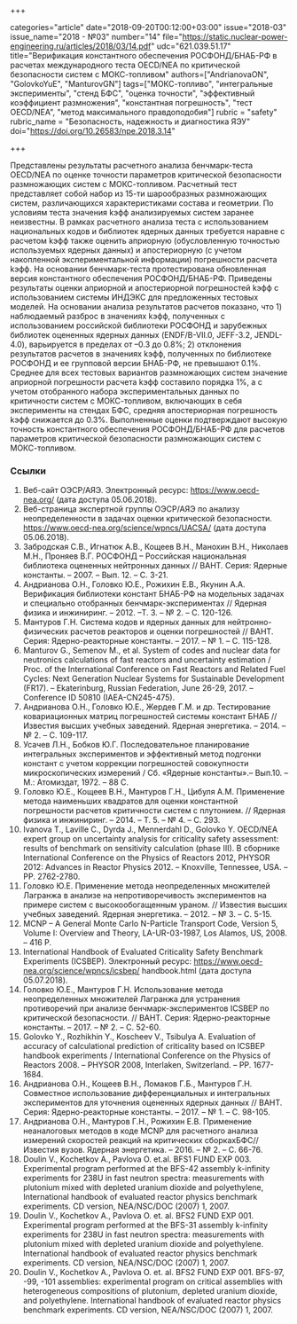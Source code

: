 +++

categories="article"
date="2018-09-20T00:12:00+03:00"
issue="2018-03"
issue_name="2018 - №03"
number="14"
file="https://static.nuclear-power-engineering.ru/articles/2018/03/14.pdf"
udc="621.039.51.17"
title="Верификация константного обеспечения РОСФОНД/БНАБ-РФ в расчетах международного теста OECD/NEA по критической безопасности систем с МОКС-топливом"
authors=["AndrianovaON", "GolovkoYuE", "ManturovGN"]
tags=["МОКС-топливо", "интегральные эксперименты", "стенд БФС", "оценка точности", "эффективный коэффициент размножения", "константная погрешность", "тест OECD/NEA", "метод максимального правдоподобия"]
rubric = "safety"
rubric_name = "Безопасность, надежность и диагностика ЯЭУ"
doi="https://doi.org/10.26583/npe.2018.3.14"

+++

Представлены результаты расчетного анализа бенчмарк-теста OECD/NEA по оценке точности параметров критической безопасности размножающих систем с МОКС-топливом. Расчетный тест представляет собой набор из 15-ти шарообразных размножающих систем, различающихся характеристиками состава и геометрии. По условиям теста значения kэфф анализируемых систем заранее неизвестны. В рамках расчетного анализа теста с использованием национальных кодов и библиотек ядерных данных требуется наравне с расчетом kэфф также оценить априорную (обусловленную точностью используемых ядерных данных) и апостериорную (с учетом накопленной экспериментальной информации) погрешности расчета kэфф. На основании бенчмарк-теста протестирована обновленная версия константного обеспечения РОСФОНД/БНАБ-РФ. Приведены результаты оценки априорной и апостериорной погрешностей kэфф с использованием системы ИНДЭКС для предложенных тестовых моделей. На основании анализа результатов расчетов показано, что 1) наблюдаемый разброс в значениях kэфф, полученных с использованием российской библиотеки РОСФОНД и зарубежных библиотек оцененных ядерных данных (ENDF/B-VII.0, JEFF-3.2, JENDL-4.0), варьируется в пределах от –0.3 до 0.8%; 2) отклонения результатов расчетов в значениях kэфф, полученных по библиотеке РОСФОНД и ее групповой версии БНАБ-РФ, не превышают 0.1%. Среднее для всех тестовых вариантов размножающих систем значение априорной погрешности расчета kэфф составило порядка 1%, а с учетом отобранного набора экспериментальных данных по критичности систем с МОКС-топливом, включающих в себя эксперименты на стендах БФС, средняя апостериорная погрешность kэфф снижается до 0.3%. Выполненные оценки подтверждают высокую точность константного обеспечения РОСФОНД/БНАБ-РФ для расчетов параметров критической безопасности размножающих систем с МОКС-топливом.

### Ссылки

1. Веб-сайт ОЭСР/АЯЭ. Электронный ресурс: https://www.oecd-nea.org/ (дата доступа 05.06.2018).
2. Веб-страница экспертной группы ОЭСР/АЯЭ по анализу неопределенности в задачах оценки критической безопасности. https://www.oecd-nea.org/science/wpncs/UACSA/ (дата доступа 05.06.2018).
3. Забродская С.В., Игнатюк А.В., Кощеев В.Н., Манохин В.Н., Николаев М.Н., Проняев В.Г. РОСФОНД – Российская национальная библиотека оцененных нейтронных данных // ВАНТ. Серия: Ядерные константы. – 2007. – Вып. 12. – С. 3-21.
4. Андрианова О.Н., Головко Ю.Е., Рожихин Е.В., Якунин А.А. Верификация библиотеки констант БНАБ-РФ на модельных задачах и специально отобранных бенчмарк-экспериментах // Ядерная физика и инжиниринг. – 2012. –Т. 3. – № 2. – С. 120-126.
5. Мантуров Г.Н. Система кодов и ядерных данных для нейтронно-физических расчетов реакторов и оценки погрешностей // ВАНТ. Серия: Ядерно-реакторные константы. – 2017. – № 1. – С. 115-128.
6. Manturov G., Semenov M., et al. System of codes and nuclear data for neutronics calculations of fast reactors and uncertainty estimation / Proc. of the International Conference on Fast Reactors and Related Fuel Cycles: Next Generation Nuclear Systems for Sustainable Development (FR17). – Ekaterinburg, Russian Federation, June 26-29, 2017. – Conference ID 50810 (IAEA-CN245-475).
7. Андрианова О.Н., Головко Ю.Е., Жердев Г.М. и др. Тестирование ковариационных матриц погрешностей системы констант БНАБ // Известия высших учебных заведений. Ядерная энергетика. – 2014. – № 2. – С. 109-117.
8. Усачев Л.Н., Бобков Ю.Г. Последовательное планирование интегральных экспериментов и эффективный метод подгонки констант с учетом коррекции погрешностей совокупности микроскопических измерений / Сб. «Ядерные константы».– Вып.10. – М.: Атомиздат, 1972. – 88 C.
9. Головко Ю.Е., Кощеев В.Н., Мантуров Г.Н., Цибуля А.М. Применение метода наименьших квадратов для оценки константной погрешности расчетов критичности систем с плутонием. // Ядерная физика и инжиниринг. – 2014. – Т. 5. – № 4. – С. 293.
10. Ivanova T., Laville C., Dyrda J., Mennerdahl D., Golovko Y. OECD/NEA expert group on uncertainty analysis for criticality safety assessment: results of benchmark on sensitivity calculation (phase III). В сборнике International Conference on the Physics of Reactors 2012, PHYSOR 2012: Advances in Reactor Physics 2012. – Knoxville, Tennessee, USA. – PP. 2762-2780.
11. Головко Ю.Е. Применение метода неопределенных множителей Лагранжа в анализе на непротиворечивость экспериментов на примере систем с высокообогащенным ураном. // Известия высших учебных заведений. Ядерная энергетика. – 2012. – № 3. – С. 5-15.
12. MCNP – A General Monte Carlo N-Particle Transport Code, Version 5, Volume I: Overview and Theory, LA-UR-03-1987, Los Alamos, US, 2008. – 416 P.
13. International Handbook of Evaluated Criticality Safety Benchmark Experiments (ICSBEP). Электронный ресурс: https://www.oecd-nea.org/science/wpncs/icsbep/ handbook.html (дата доступа 05.07.2018).
14. Головко Ю.Е., Мантуров Г.Н. Использование метода неопределенных множителей Лагранжа для устранения противоречий при анализе бенчмарк-экспериментов ICSBEP по критической безопасности. // ВАНТ. Серия: Ядерно-реакторные константы. – 2017. – № 2. – С. 52-60.
15. Golovko Y., Rozhikhin Y., Koscheev V., Tsibulya A. Evaluation of accuracy of calculational prediction of criticality based on ICSBEP handbook experiments / International Conference on the Physics of Reactors 2008. – PHYSOR 2008, Interlaken, Switzerland. – PP. 1677-1684.
16. Андрианова О.Н., Кощеев В.Н., Ломаков Г.Б., Мантуров Г.Н. Совместное использование дифференциальных и интегральных экспериментов для уточнения оцененных ядерных данных // ВАНТ. Серия: Ядерно-реакторные константы. – 2017. – № 1. – С. 98-105.
17. Андрианова О.Н., Мантуров Г.Н., Рожихин Е.В. Применение неаналоговых методов в коде MCNP для расчетного анализа измерений скоростей реакций на критических сборкахБФС// Известия вузов. Ядерная энергетика. – 2016. – № 2. – С. 66-76.
18. Doulin V., Kochetkov A., Pavlova O. et.al. BFS1 FUND EXP 003. Experimental program performed at the BFS-42 assembly k-infinity experiments for 238U in fast neutron spectra: measurements with plutonium mixed with depleted uranium dioxide and polyethylene, International handbook of evaluated reactor physics benchmark experiments. CD version, NEA/NSC/DOC (2007) 1, 2007.
19. Doulin V., Kochetkov A., Pavlova O. et. al. BFS2 FUND EXP 001. Experimental program performed at the BFS-31 assembly k-infinity experiments for 238U in fast neutron spectra: measurements with plutonium mixed with depleted uranium dioxide and polyethylene. International handbook of evaluated reactor physics benchmark experiments. CD version, NEA/NSC/DOC (2007) 1, 2007.
20. Doulin V., Kochetkov A., Pavlova O. et. al. BFS2 FUND EXP 001. BFS-97, -99, -101 assemblies: experimental program on critical assemblies with heterogeneous compositions of plutonium, depleted uranium dioxide, and polyethylene. International handbook of evaluated reactor physics benchmark experiments. CD version, NEA/NSC/DOC (2007) 1, 2007.